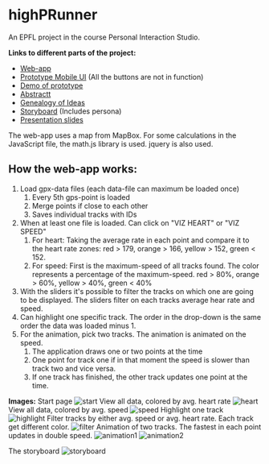 # highPRunner
An EPFL project in the course Personal Interaction Studio.

**Links to different parts of the project:**
- [Web-app](http://cecilialagerwall.se/highprunner/)
- [Prototype Mobile UI](http://cecilialagerwall.se/highprunner/prototype) (All the buttons are not in function)
- [Demo of prototype](http://cecilialagerwall.se/highprunner/demo/)
- [Abstractt](http://cecilialagerwall.se/highprunner/abstract.pdf)
- [Genealogy of Ideas](http://cecilialagerwall.se/highprunner/genealogy/)
- [Storyboard](http://cecilialagerwall.se/highprunner/storyboard/) (Includes persona)
- [Presentation slides](http://slides.com/luvan1/highprunner/fullscreen)

The web-app uses a map from MapBox. For some calculations in the JavaScript file, the math.js library is used. jquery is also used.

How the web-app works:
--------------
1. Load gpx-data files (each data-file can maximum be loaded once)
	1. Every 5th gps-point is loaded
	2. Merge points if close to each other
	3. Saves individual tracks with IDs
2. When at least one file is loaded. Can click on "VIZ HEART" or "VIZ SPEED"
	1. For heart: Taking the average rate in each point and compare it to the heart rate zones: red > 179, orange > 166, yellow > 152, green < 152.
	2. For speed: First is the maximum-speed of all tracks found. The color represents a percentage of the maximum-speed. red > 80%, orange > 60%, yellow > 40%, green < 40%
3. With the sliders it's possible to filter the tracks on which one are going to be displayed. The sliders filter on each tracks average hear rate and speed.
4. Can highlight one specific track. The order in the drop-down is the same order the data was loaded minus 1.
5. For the animation, pick two tracks. The animation is animated on the speed.
	1. The application draws one or two points at the time
	2. One point for track one if in that moment the speed is slower than track two and vice versa.
	3. If one track has finished, the other track updates one point at the time.

**Images:**
Start page
![start](http://cecilialagerwall.se/highprunner/img/start.png)
View all data, colored by avg. heart rate
![heart](http://cecilialagerwall.se/highprunner/img/heart.png)
View all data, colored by avg. speed
![speed](http://cecilialagerwall.se/highprunner/img/speed.png)
Highlight one track
![highlight](http://cecilialagerwall.se/highprunner/img/select.png)
Filter tracks by either avg. speed or avg. heart rate. Each track get different color.
![filter](http://cecilialagerwall.se/highprunner/img/filter.png)
Animation of two tracks. The fastest in each point updates in double speed.
![animation1](http://cecilialagerwall.se/highprunner/img/animation1.png)
![animation2](http://cecilialagerwall.se/highprunner/img/animation.png)

The storyboard
![storyboard](http://cecilialagerwall.se/highprunner/img/storyboard.png)